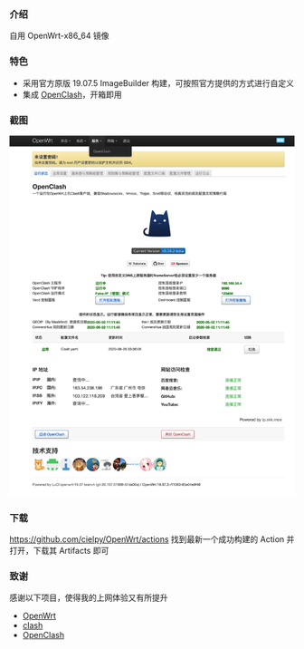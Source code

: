### 介绍

自用 OpenWrt-x86_64 镜像

### 特色

- 采用官方原版 19.07.5 ImageBuilder 构建，可按照官方提供的方式进行自定义
- 集成 [OpenClash](https://github.com/vernesong/OpenClash)，开箱即用

### 截图

![](./screenshots/ACA68A44-C0F0-42A0-B4EC-46FAB27F7455.png)

### 下载

https://github.com/cielpy/OpenWrt/actions 找到最新一个成功构建的 Action 并打开，下载其 Artifacts 即可
### 致谢

感谢以下项目，使得我的上网体验又有所提升

- [OpenWrt](https://openwrt.org/)
- [clash](https://github.com/Dreamacro/clash)
- [OpenClash](https://github.com/vernesong/OpenClash)